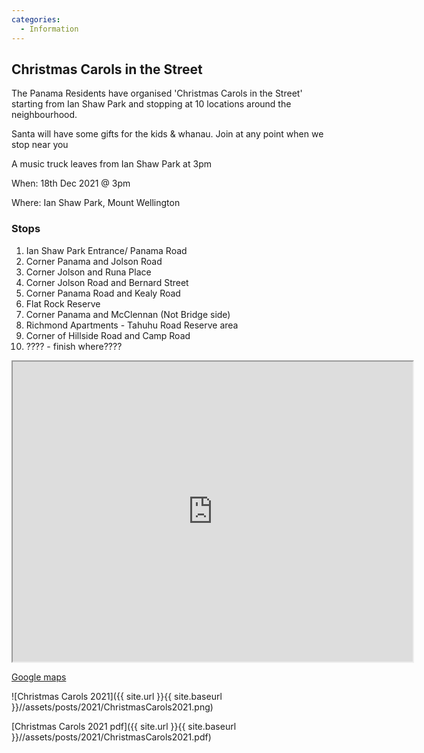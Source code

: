 ```yaml
---
categories:
  - Information
---
```


## Christmas Carols in the Street

The Panama Residents have organised 'Christmas Carols in the Street' starting from Ian Shaw Park
and stopping at 10 locations around the neighbourhood.

Santa will have some gifts for the kids & whanau. Join at any point when we stop near you

A music truck leaves from Ian Shaw Park at 3pm

When: 18th Dec 2021 @ 3pm

Where: Ian Shaw Park, Mount Wellington

### Stops

1. Ian Shaw Park Entrance/ Panama Road
2. Corner Panama and Jolson Road
3. Corner Jolson and Runa Place
4. Corner Jolson Road and Bernard Street
5. Corner Panama Road and Kealy Road
6. Flat Rock Reserve
7. Corner Panama and McClennan (Not Bridge side)
8. Richmond Apartments - Tahuhu Road Reserve area
9. Corner of Hillside Road and Camp Road
10. ???? - finish where????

<iframe src="https://www.google.com/maps/d/embed?mid=1Ql6ovGqk4Us7VvxFf2q8xSyDscZwxPi6" width="640" height="480"></iframe>

[Google maps](https://www.google.com/maps/d/edit?mid=1Ql6ovGqk4Us7VvxFf2q8xSyDscZwxPi6&usp=sharing)

![Christmas Carols 2021]({{ site.url }}{{ site.baseurl }}//assets/posts/2021/ChristmasCarols2021.png)

[Christmas Carols 2021 pdf]({{ site.url }}{{ site.baseurl }}//assets/posts/2021/ChristmasCarols2021.pdf)
